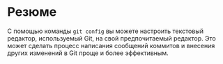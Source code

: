# Резюме

С помощью команды `git config` вы можете настроить текстовый редактор, используемый Git, на свой предпочитаемый редактор. Это может сделать процесс написания сообщений коммитов и внесения других изменений в Git проще и более эффективным.
